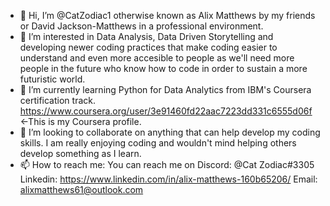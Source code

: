 - 👋 Hi, I’m @CatZodiac1 otherwise known as Alix Matthews by my friends or David Jackson-Matthews in a professional environment.
- 👀 I’m interested in Data Analysis, Data Driven Storytelling and developing newer coding practices that make coding easier to understand and even more accesible to people as we'll need more people in the future who know how to code in order to sustain a more futuristic world. 
- 🌱 I’m currently learning Python for Data Analytics from IBM's Coursera certification track. https://www.coursera.org/user/3e91460fd22aac7223dd331c6555d06f <-This is my Coursera profile. 
- 💞️ I’m looking to collaborate on anything that can help develop my coding skills. I am really enjoying coding and wouldn't mind helping others develop something as I learn.
- 📫 How to reach me: You can reach me on Discord: @Cat Zodiac#3305        Linkedin: https://www.linkedin.com/in/alix-matthews-160b65206/     Email: alixmatthews61@outlook.com

<!---
CatZodiac1/CatZodiac1 is a ✨ special ✨ repository because its `README.md` (this file) appears on your GitHub profile.
You can click the Preview link to take a look at your changes.
--->
